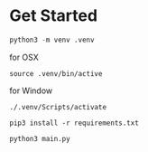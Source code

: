 # Get Started

```python
python3 -m venv .venv
```


for OSX

```
source .venv/bin/active
```


for Window

```
./.venv/Scripts/activate
```

```
pip3 install -r requirements.txt
```

```
python3 main.py
```
